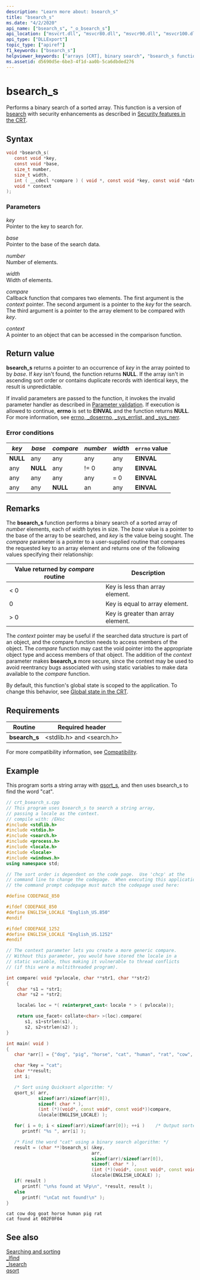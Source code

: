 ```yaml
---
description: "Learn more about: bsearch_s"
title: "bsearch_s"
ms.date: "4/2/2020"
api_name: ["bsearch_s", "_o_bsearch_s"]
api_location: ["msvcrt.dll", "msvcr80.dll", "msvcr90.dll", "msvcr100.dll", "msvcr100_clr0400.dll", "msvcr110.dll", "msvcr110_clr0400.dll", "msvcr120.dll", "msvcr120_clr0400.dll", "ucrtbase.dll", "api-ms-win-crt-utility-l1-1-0.dll", "ntoskrnl.exe", "api-ms-win-crt-private-l1-1-0.dll"]
api_type: ["DLLExport"]
topic_type: ["apiref"]
f1_keywords: ["bsearch_s"]
helpviewer_keywords: ["arrays [CRT], binary search", "bsearch_s function"]
ms.assetid: d5690d5e-6be3-4f1d-aa0b-5ca6dbded276
---
```

# bsearch_s

Performs a binary search of a sorted array. This function is a version of [bsearch](bsearch.md) with security enhancements as described in [Security features in the CRT](../security-features-in-the-crt.md).

## Syntax

```C
void *bsearch_s(
   const void *key,
   const void *base,
   size_t number,
   size_t width,
   int ( __cdecl *compare ) ( void *, const void *key, const void *datum),
   void * context
);
```

### Parameters

*key*\
Pointer to the key to search for.

*base*\
Pointer to the base of the search data.

*number*\
Number of elements.

*width*\
Width of elements.

*compare*\
Callback function that compares two elements. The first argument is the *context* pointer. The second argument is a pointer to the *key* for the search. The third argument is a pointer to the array element to be compared with *key*.

*context*\
A pointer to an object that can be accessed in the comparison function.

## Return value

**bsearch_s** returns a pointer to an occurrence of *key* in the array pointed to by *base*. If *key* isn't found, the function returns **NULL**. If the array isn't in ascending sort order or contains duplicate records with identical keys, the result is unpredictable.

If invalid parameters are passed to the function, it invokes the invalid parameter handler as described in [Parameter validation](../parameter-validation.md). If execution is allowed to continue, **errno** is set to **EINVAL** and the function returns **NULL**. For more information, see [errno, _doserrno, _sys_errlist, and _sys_nerr](../errno-doserrno-sys-errlist-and-sys-nerr.md).

### Error conditions

|*key*|*base*|*compare*|*number*|*width*|**`errno`** value|
|-|-|-|-|-|-|
|**NULL**|any|any|any|any|**EINVAL**|
|any|**NULL**|any|!= 0|any|**EINVAL**|
|any|any|any|any|= 0|**EINVAL**|
|any|any|**NULL**|an|any|**EINVAL**|

## Remarks

The **bsearch_s** function performs a binary search of a sorted array of *number* elements, each of *width* bytes in size. The *base* value is a pointer to the base of the array to be searched, and *key* is the value being sought. The *compare* parameter is a pointer to a user-supplied routine that compares the requested key to an array element and returns one of the following values specifying their relationship:

|Value returned by *compare* routine|Description|
|-----------------------------------------|-----------------|
|\< 0|Key is less than array element.|
|0|Key is equal to array element.|
|> 0|Key is greater than array element.|

The *context* pointer may be useful if the searched data structure is part of an object, and the compare function needs to access members of the object. The *compare* function may cast the void pointer into the appropriate object type and access members of that object. The addition of the *context* parameter makes **bsearch_s** more secure, since the context may be used to avoid reentrancy bugs associated with using static variables to make data available to the *compare* function.

By default, this function's global state is scoped to the application. To change this behavior, see [Global state in the CRT](../global-state.md).

## Requirements

|Routine|Required header|
|-------------|---------------------|
|**bsearch_s**|\<stdlib.h> and \<search.h>|

For more compatibility information, see [Compatibility](../compatibility.md).

## Example

This program sorts a string array with [qsort_s](qsort-s.md), and then uses bsearch_s to find the word "cat".

```cpp
// crt_bsearch_s.cpp
// This program uses bsearch_s to search a string array,
// passing a locale as the context.
// compile with: /EHsc
#include <stdlib.h>
#include <stdio.h>
#include <search.h>
#include <process.h>
#include <locale.h>
#include <locale>
#include <windows.h>
using namespace std;

// The sort order is dependent on the code page.  Use 'chcp' at the
// command line to change the codepage.  When executing this application,
// the command prompt codepage must match the codepage used here:

#define CODEPAGE_850

#ifdef CODEPAGE_850
#define ENGLISH_LOCALE "English_US.850"
#endif

#ifdef CODEPAGE_1252
#define ENGLISH_LOCALE "English_US.1252"
#endif

// The context parameter lets you create a more generic compare.
// Without this parameter, you would have stored the locale in a
// static variable, thus making it vulnerable to thread conflicts
// (if this were a multithreaded program).

int compare( void *pvlocale, char **str1, char **str2)
{
    char *s1 = *str1;
    char *s2 = *str2;

    locale& loc = *( reinterpret_cast< locale * > ( pvlocale));

    return use_facet< collate<char> >(loc).compare(
       s1, s1+strlen(s1),
       s2, s2+strlen(s2) );
}

int main( void )
{
   char *arr[] = {"dog", "pig", "horse", "cat", "human", "rat", "cow", "goat"};

   char *key = "cat";
   char **result;
   int i;

   /* Sort using Quicksort algorithm: */
   qsort_s( arr,
            sizeof(arr)/sizeof(arr[0]),
            sizeof( char * ),
            (int (*)(void*, const void*, const void*))compare,
            &locale(ENGLISH_LOCALE) );

   for( i = 0; i < sizeof(arr)/sizeof(arr[0]); ++i )    /* Output sorted list */
      printf( "%s ", arr[i] );

   /* Find the word "cat" using a binary search algorithm: */
   result = (char **)bsearch_s( &key,
                                arr,
                                sizeof(arr)/sizeof(arr[0]),
                                sizeof( char * ),
                                (int (*)(void*, const void*, const void*))compare,
                                &locale(ENGLISH_LOCALE) );
   if( result )
      printf( "\n%s found at %Fp\n", *result, result );
   else
      printf( "\nCat not found!\n" );
}
```

```Output
cat cow dog goat horse human pig rat
cat found at 002F0F04
```

## See also

[Searching and sorting](../searching-and-sorting.md)\
[_lfind](lfind.md)\
[_lsearch](lsearch.md)\
[qsort](qsort.md)
